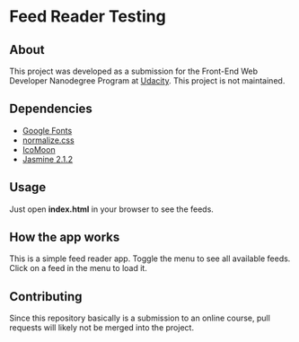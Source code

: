 # Feed Reader Testing

## About

This project was developed as a submission for the Front-End Web Developer Nanodegree Program at [Udacity](https://udacity.com). This project is not maintained.

## Dependencies

* [Google Fonts](https://fonts.googleapis.com/css?family=Roboto)
* [normalize.css](https://github.com/necolas/normalize.css)
* [IcoMoon](https://icomoon.io/#icons-icomoon)
* [Jasmine 2.1.2](https://github.com/jasmine/jasmine)

## Usage

Just open __index.html__ in your browser to see the feeds.

## How the app works

This is a simple feed reader app. Toggle the menu to see all available feeds. Click on a feed in the menu to load it.

## Contributing

Since this repository basically is a submission to an online course, pull requests will likely not be merged into the project.